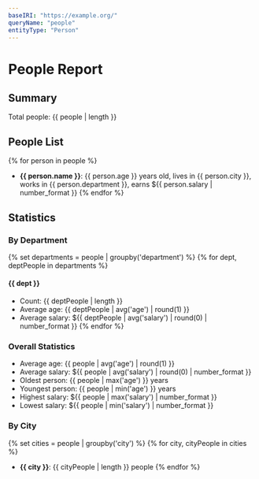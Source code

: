 ```yaml
---
baseIRI: "https://example.org/"
queryName: "people"
entityType: "Person"
---
```


# People Report

## Summary
Total people: {{ people | length }}

## People List
{% for person in people %}
- **{{ person.name }}**: {{ person.age }} years old, lives in {{ person.city }}, works in {{ person.department }}, earns ${{ person.salary | number_format }}
{% endfor %}

## Statistics

### By Department
{% set departments = people | groupby('department') %}
{% for dept, deptPeople in departments %}
#### {{ dept }}
- Count: {{ deptPeople | length }}
- Average age: {{ deptPeople | avg('age') | round(1) }}
- Average salary: ${{ deptPeople | avg('salary') | round(0) | number_format }}
{% endfor %}

### Overall Statistics
- Average age: {{ people | avg('age') | round(1) }}
- Average salary: ${{ people | avg('salary') | round(0) | number_format }}
- Oldest person: {{ people | max('age') }} years
- Youngest person: {{ people | min('age') }} years
- Highest salary: ${{ people | max('salary') | number_format }}
- Lowest salary: ${{ people | min('salary') | number_format }}

### By City
{% set cities = people | groupby('city') %}
{% for city, cityPeople in cities %}
- **{{ city }}**: {{ cityPeople | length }} people
{% endfor %}



